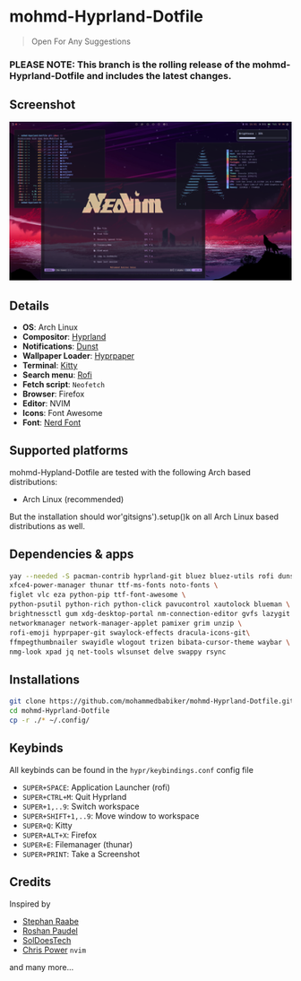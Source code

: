 # mohmd-Hyprland-Dotfile

> Open For Any Suggestions

### PLEASE NOTE: This branch is the rolling release of the mohmd-Hyprland-Dotfile and includes the latest changes.

## Screenshot
![image](./assets/screenshot.png)

## Details
- **OS**: Arch Linux
- **Compositor**: [Hyprland](https://github.com/hyprwm/Hyprland)
- **Notifications**: [Dunst](https://github.com/dunst-project/dunst)
- **Wallpaper Loader**: [Hyprpaper](https://github.com/hyprwm/hyprpaper)
- **Terminal**: [Kitty](https://github.com/kovidgoyal/kitty)
- **Search menu**: [Rofi](https://github.com/davatorium/rofi)
- **Fetch script**: `Neofetch`
- **Browser**: Firefox
- **Editor**: NVIM
- **Icons**: Font Awesome
- **Font**: [Nerd Font](https://www.nerdfonts.com/)

## Supported platforms

mohmd-Hypland-Dotfile are tested with the following Arch based distributions:

- Arch Linux (recommended)

But the installation should wor'gitsigns').setup()k on all Arch Linux based distributions as well.

## Dependencies & apps

```sh
yay --needed -S pacman-contrib hyprland-git bluez bluez-utils rofi dunst \ 
xfce4-power-manager thunar ttf-ms-fonts noto-fonts \ 
figlet vlc eza python-pip ttf-font-awesome \
python-psutil python-rich python-click pavucontrol xautolock blueman \
brightnessctl gum xdg-desktop-portal nm-connection-editor gvfs lazygit \
networkmanager network-manager-applet pamixer grim unzip \
rofi-emoji hyprpaper-git swaylock-effects dracula-icons-git\
ffmpegthumbnailer swayidle wlogout trizen bibata-cursor-theme waybar \
nmg-look xpad jq net-tools wlsunset delve swappy rsync
```
## Installations
```sh
git clone https://github.com/mohammedbabiker/mohmd-Hyprland-Dotfile.git
cd mohmd-Hyprland-Dotfile
cp -r ./* ~/.config/
```
## Keybinds
All keybinds can be found in the `hypr/keybindings.conf` config file
- `SUPER+SPACE`: Application Launcher (rofi)
- `SUPER+CTRL+M`: Quit Hyprland
- `SUPER+1,..9`: Switch workspace
- `SUPER+SHIFT+1,..9`: Move window to workspace
- `SUPER+Q`: Kitty
- `SUPER+ALT+X`: Firefox
- `SUPER+E`: Filemanager (thunar)
- `SUPER+PRINT`: Take a Screenshot

## Credits

Inspired by 
- [Stephan Raabe](https://gitlab.com/stephan-raabe/dotfiles)
- [Roshan Paudel](https://github.com/hyper-dot/Arch-Hyprland)
- [SolDoesTech](https://github.com/SolDoesTech/hyprland)
- [Chris Power](https://github.com/cpow/neovim-for-newbs) `nvim`

and many more...

